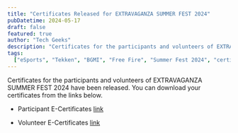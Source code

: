 ```yaml
---
title: "Certificates Released for EXTRAVAGANZA SUMMER FEST 2024"
pubDatetime: 2024-05-17
draft: false
featured: true
author: "Tech Geeks"
description: "Certificates for the participants and volunteers of EXTRAVAGANZA SUMMER FEST 2024 have been released. You can download your certificates from the links below."
tags:
  ["eSports", "Tekken", "BGMI", "Free Fire", "Summer Fest 2024", "certificates"]
---
```


Certificates for the participants and volunteers of EXTRAVAGANZA SUMMER FEST 2024 have been released. You can download your certificates from the links below.

- Participant E-Certificates
  [link](https://drive.google.com/drive/folders/1EfoccLO4AR1xtcD30FOfj6w5gqMGuseZ?usp=sharing)

- Volunteer E-Certificates
  [link](https://drive.google.com/drive/folders/1zdb4ly5FsgrGg_QsBMI6rNCxI65nsMsy?usp=drive_link)
